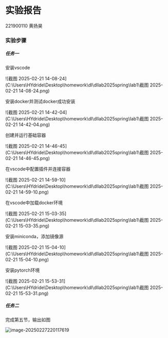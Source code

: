 

# 实验报告

221900110 黄扬昊

### 实验步骤

##### 任务一

安装vscode

![截图 2025-02-21 14-08-24](C:\Users\HYdride\Desktop\homework\dl\dllab2025spring\lab1\截图 2025-02-21 14-08-24.png)

安装docker并测试docker成功安装

![截图 2025-02-21 14-42-04](C:\Users\HYdride\Desktop\homework\dl\dllab2025spring\lab1\截图 2025-02-21 14-42-04.png)

创建并运行基础容器

![截图 2025-02-21 14-46-45](C:\Users\HYdride\Desktop\homework\dl\dllab2025spring\lab1\截图 2025-02-21 14-46-45.png)

在vscode中配置插件并连接容器

![截图 2025-02-21 14-59-10](C:\Users\HYdride\Desktop\homework\dl\dllab2025spring\lab1\截图 2025-02-21 14-59-10.png)

在vscode中加载docker环境

![截图 2025-02-21 15-03-35](C:\Users\HYdride\Desktop\homework\dl\dllab2025spring\lab1\截图 2025-02-21 15-03-35.png)

安装miniconda，添加镜像源

![截图 2025-02-21 15-04-10](C:\Users\HYdride\Desktop\homework\dl\dllab2025spring\lab1\截图 2025-02-21 15-04-10.png)

安装pytorch环境

![截图 2025-02-21 15-53-31](C:\Users\HYdride\Desktop\homework\dl\dllab2025spring\lab1\截图 2025-02-21 15-53-31.png)

##### 任务二

完成第五节，输出如图

![image-20250227220117619](C:\Users\HYdride\AppData\Roaming\Typora\typora-user-images\image-20250227220117619.png)

